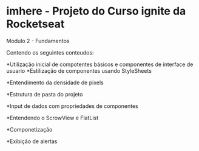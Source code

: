 # imhere - Projeto do Curso ignite da Rocketseat 

Modulo 2 - Fundamentos

Contendo os seguintes conteudos:

*Utilização inicial de compotentes básicos e componentes de interface de usuario *Estilização de componentes usando StyleSheets
 
*Entendimento da densidade de pixels
 
*Estrutura de pasta do projeto
 
*Input de dados com propriedades de componentes
 
*Entendendo o ScrowView e FlatList
 
*Componetização
 
*Exibição de alertas
 
